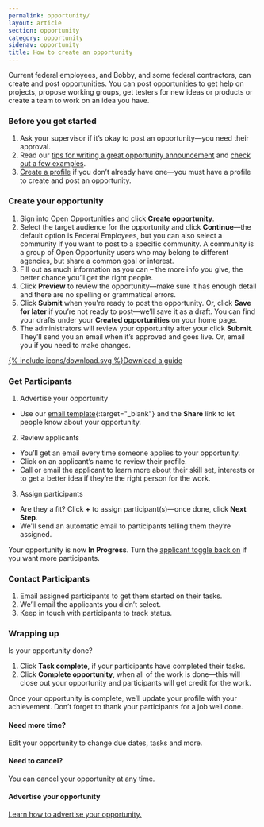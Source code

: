 ```yaml
---
permalink: opportunity/
layout: article
section: opportunity
category: opportunity
sidenav: opportunity
title: How to create an opportunity
---
```


Current federal employees, and Bobby, and some federal contractors, can create and post opportunities. You can post opportunities to get help on projects, propose working groups, get testers for new ideas or products or create a team to work on an idea you have.

### Before you get started
1.	Ask your supervisor if it’s okay to post an opportunity—you need their approval.
2.	Read our [tips for writing a great opportunity announcement](../getting-started/top-10-tips/) and [check out a few examples](sample-opportunities).
3.  [Create a profile](../profile/) if you don’t already have one—you must have a profile to create and post an opportunity.

### Create your opportunity
1.	Sign into Open Opportunities and click **Create opportunity**.
2.  Select the target audience for the opportunity and click **Continue**—the default option is Federal Employees, but you can also select a community if you want to post to a specific community.  A community is a group of Open Opportunity users who may belong to different agencies, but share a common goal or interest.
3.	Fill out as much information as you can – the more info you give, the better chance you’ll get the right people.
4.  Click **Preview** to review the opportunity—make sure it has enough detail and there are no spelling or grammatical errors.
5.	Click **Submit** when you're ready to post the opportunity. Or, click **Save for later** if you’re not ready to post—we’ll save it as a draft. You can find your drafts under your **Created opportunities** on your home page.
6.	The administrators will review your opportunity after your click **Submit**. They’ll send you an email when it’s approved and goes live. Or, email you if you need to make changes.

<div class="usajobs-openopps-help-center-article__callout">
  <a class="usajobs-openopps-help-center-article__callout-link" href="{{ site.baseurl }}/assets/Opportunity_Creation_Process_final.pdf">
    <amp-img src="{{ site.baseurl }}/assets/images/OppCreationProcessMap@2x.png"
          srcset="{{ site.baseurl }}/assets/images/OppCreationProcessMap@2x.png 768w,
                  {{ site.baseurl }}/assets/images/images/OppCreationProcessMap@2x-narrow.png 100w"
           width="44"
          height="72"
          layout="responsive"
             alt="Open Opportunities Process Map"></amp-img>
    {% include icons/download.svg %}Download a guide
  </a>
</div>

### Get Participants
1.	Advertise your opportunity
* Use our [email template](marketing-email-template.docx){:target="_blank"} and the **Share** link to let people know about your opportunity.
2.	Review  applicants
* You’ll get an email every time someone applies to your opportunity.
* Click on an applicant’s name to review their profile.
* Call or email the applicant to learn more about their skill set, interests or to get a better idea if they’re the right person for the work.

3.	Assign participants
* Are they a fit?  Click **+** to assign participant(s)—once done, click **Next Step**.
* We'll send an automatic email to participants telling them they’re assigned.

Your opportunity is now **In Progress**. Turn the [applicant toggle back on](accept-applications/) if you want more participants.

### Contact Participants
1.	Email assigned participants to get them started on their tasks.
2.	We’ll email the applicants you didn’t select.
3.	Keep in touch with participants to track status.  

### Wrapping up
Is your opportunity done?
1.	Click **Task complete**, if your participants have completed their tasks.
2.	Click **Complete opportunity**, when all of the work is done—this will close out your opportunity and participants will get credit for the work.

Once your opportunity is complete, we’ll update your profile with your achievement. Don’t forget to thank your participants for a job well done.

#### Need more time?
Edit your opportunity to change due dates, tasks and more.

#### Need to cancel?
You can cancel your opportunity at any time.

#### Advertise your opportunity

[Learn how to advertise your opportunity.](advertise/)
